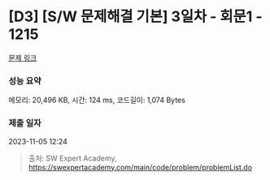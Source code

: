 # [D3] [S/W 문제해결 기본] 3일차 - 회문1 - 1215 

[문제 링크](https://swexpertacademy.com/main/code/problem/problemDetail.do?contestProbId=AV14QpAaAAwCFAYi) 

### 성능 요약

메모리: 20,496 KB, 시간: 124 ms, 코드길이: 1,074 Bytes

### 제출 일자

2023-11-05 12:24



> 출처: SW Expert Academy, https://swexpertacademy.com/main/code/problem/problemList.do